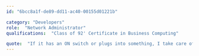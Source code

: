 ```yaml
---
id: "6bcc8a1f-de89-dd11-ac40-00155d01221b"

category: "Developers"
role:  "Network Administrator"
qualifications:  "Class of 92' Certificate in Business Computing"

quote:  "If it has an ON switch or plugs into something, I take care of it !"
---
```


